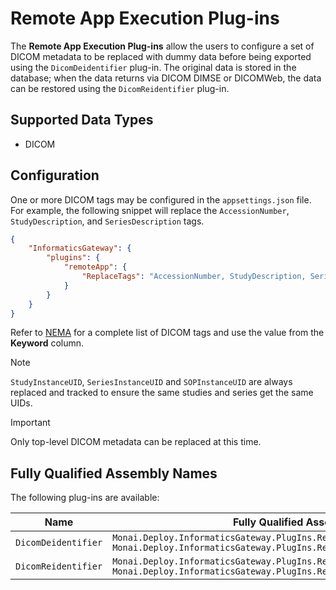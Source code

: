 <!--
  ~ Copyright 2023 MONAI Consortium
  ~
  ~ Licensed under the Apache License, Version 2.0 (the "License");
  ~ you may not use this file except in compliance with the License.
  ~ You may obtain a copy of the License at
  ~
  ~ http://www.apache.org/licenses/LICENSE-2.0
  ~
  ~ Unless required by applicable law or agreed to in writing, software
  ~ distributed under the License is distributed on an "AS IS" BASIS,
  ~ WITHOUT WARRANTIES OR CONDITIONS OF ANY KIND, either express or implied.
  ~ See the License for the specific language governing permissions and
  ~ limitations under the License.
-->

# Remote App Execution Plug-ins

The **Remote App Execution Plug-ins** allow the users to configure a set of DICOM metadata to be replaced with dummy data before
being exported using the `DicomDeidentifier` plug-in. The original data is stored in the database; when the data returns
via DICOM DIMSE or DICOMWeb, the data can be restored using the `DicomReidentifier` plug-in.

## Supported Data Types

-   DICOM

## Configuration

One or more DICOM tags may be configured in the `appsettings.json` file. For example, the following snippet will replace the
`AccessionNumber`, `StudyDescription`, and `SeriesDescription` tags.

```json
{
    "InformaticsGateway": {
        "plugins": {
            "remoteApp": {
                "ReplaceTags": "AccessionNumber, StudyDescription, SeriesDescription"
            }
        }
    }
}
```

Refer to [NEMA](https://dicom.nema.org/medical/dicom/current/output/chtml/part06/chapter_6.html) for a complete list of DICOM tags
and use the value from the **Keyword** column.

> [!Note]
> `StudyInstanceUID`, `SeriesInstanceUID` and `SOPInstanceUID` are always replaced and tracked to ensure the same
> studies and series get the same UIDs.

> [!Important]
> Only top-level DICOM metadata can be replaced at this time.

## Fully Qualified Assembly Names

The following plug-ins are available:

| Name                | Fully Qualified Assembly Name                                                                                                              |
| ------------------- | ------------------------------------------------------------------------------------------------------------------------------------------ |
| `DicomDeidentifier` | `Monai.Deploy.InformaticsGateway.PlugIns.RemoteAppExecution.DicomDeidentifier, Monai.Deploy.InformaticsGateway.PlugIns.RemoteAppExecution` |
| `DicomReidentifier` | `Monai.Deploy.InformaticsGateway.PlugIns.RemoteAppExecution.DicomReidentifier, Monai.Deploy.InformaticsGateway.PlugIns.RemoteAppExecution` |

